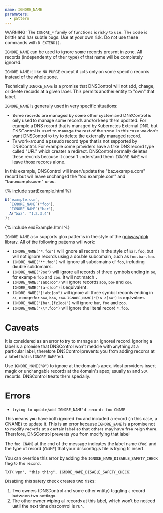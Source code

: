 ```yaml
---
name: IGNORE_NAME
parameters:
  - pattern
---
```


WARNING: The `IGNORE_*` family  of functions is risky to use. The code
is brittle and has subtle bugs. Use at your own risk. Do not use these
commands with `D_EXTEND()`.

`IGNORE_NAME` can be used to ignore some records present in zone.
All records (independently of their type) of that name will be completely ignored.

`IGNORE_NAME` is like `NO_PURGE` except it acts only on some specific records instead of the whole zone.

Technically `IGNORE_NAME` is a promise that DNSControl will not add, change, or delete records at a given label.  This permits another entity to "own" that label.

`IGNORE_NAME` is generally used in very specific situations:

* Some records are managed by some other system and DNSControl is only used to manage some records and/or keep them updated. For example a DNS record that is managed by Kubernetes External DNS, but DNSControl is used to manage the rest of the zone. In this case we don't want DNSControl to try to delete the externally managed record.
* To work-around a pseudo record type that is not supported by DNSControl. For example some providers have a fake DNS record type called "URL" which creates a redirect. DNSControl normally deletes these records because it doesn't understand them. `IGNORE_NAME` will leave those records alone.

In this example, DNSControl will insert/update the "baz.example.com" record but will leave unchanged the "foo.example.com" and "bar.example.com" ones.

{% include startExample.html %}

```js
D("example.com",
  `IGNORE_NAME`("foo"),
  `IGNORE_NAME`("bar"),
  A("baz", "1.2.3.4")
);
```

{% include endExample.html %}

`IGNORE_NAME` also supports glob patterns in the style of the [gobwas/glob](https://github.com/gobwas/glob) library. All of
the following patterns will work:

* `IGNORE_NAME("*.foo")` will ignore all records in the style of `bar.foo`, but will not ignore records using a double
subdomain, such as `foo.bar.foo`.
* `IGNORE_NAME("**.foo")` will ignore all subdomains of `foo`, including double subdomains.
* `IGNORE_NAME("?oo")` will ignore all records of three symbols ending in `oo`, for example `foo` and `zoo`. It will
not match `.`
* `IGNORE_NAME("[abc]oo")` will ignore records `aoo`, `boo` and `coo`. `IGNORE_NAME("[a-c]oo")` is equivalent.
* `IGNORE_NAME("[!abc]oo")` will ignore all three symbol records ending in `oo`, except for `aoo`, `boo`, `coo`. `IGNORE_NAME("[!a-c]oo")` is equivalent.
* `IGNORE_NAME("{bar,[fz]oo}")` will ignore `bar`, `foo` and `zoo`.
* `IGNORE_NAME("\\*.foo")` will ignore the literal record `*.foo`.

# Caveats

It is considered as an error to try to manage an ignored record.
Ignoring a label is a promise that DNSControl won't meddle with
anything at a particular label, therefore DNSControl prevents you from
adding records at a label that is `IGNORE_NAME`'ed.

Use `IGNORE_NAME("@")` to ignore at the domain's apex. Most providers
insert magic or unchangable records at the domain's apex; usually `NS`
and `SOA` records.  DNSControl treats them specially.

# Errors

* `trying to update/add IGNORE_NAME'd record: foo CNAME`

This means you have both ignored `foo` and included a record (in this
case, a CNAME) to update it.  This is an error because `IGNORE_NAME`
is a promise not to modify records at a certain label so that others
may have free reign there.  Therefore, DNSControl prevents you from
modifying that label.

The `foo CNAME` at the end of the message indicates the label name
(`foo`) and the type of record (`CNAME`) that your dnsconfig.js file
is trying to insert.

You can override this error by adding the
`IGNORE_NAME_DISABLE_SAFETY_CHECK` flag to the record.

    TXT('vpn', "this thing", IGNORE_NAME_DISABLE_SAFETY_CHECK)

Disabling this safety check creates two risks:

1. Two owners (DNSControl and some other entity) toggling a record between two settings.
2. The other owner wiping all records at this label, which won't be noticed until the next time dnscontrol is run.
